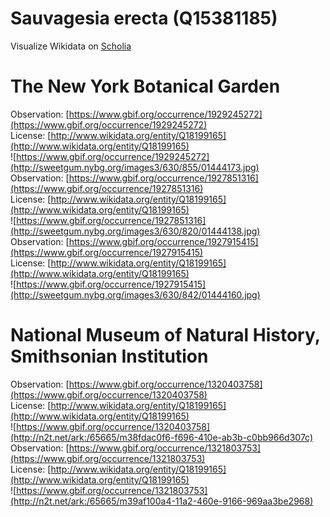 
Sauvagesia erecta (Q15381185)
=============================
  
Visualize Wikidata on [Scholia](https://scholia.toolforge.org/taxon/Q15381185)
# The New York Botanical Garden
  
Observation: [https://www.gbif.org/occurrence/1929245272](https://www.gbif.org/occurrence/1929245272)  
License: [http://www.wikidata.org/entity/Q18199165](http://www.wikidata.org/entity/Q18199165)  
![https://www.gbif.org/occurrence/1929245272](http://sweetgum.nybg.org/images3/630/855/01444173.jpg)  
Observation: [https://www.gbif.org/occurrence/1927851316](https://www.gbif.org/occurrence/1927851316)  
License: [http://www.wikidata.org/entity/Q18199165](http://www.wikidata.org/entity/Q18199165)  
![https://www.gbif.org/occurrence/1927851316](http://sweetgum.nybg.org/images3/630/820/01444138.jpg)  
Observation: [https://www.gbif.org/occurrence/1927915415](https://www.gbif.org/occurrence/1927915415)  
License: [http://www.wikidata.org/entity/Q18199165](http://www.wikidata.org/entity/Q18199165)  
![https://www.gbif.org/occurrence/1927915415](http://sweetgum.nybg.org/images3/630/842/01444160.jpg)
# National Museum of Natural History, Smithsonian Institution
  
Observation: [https://www.gbif.org/occurrence/1320403758](https://www.gbif.org/occurrence/1320403758)  
License: [http://www.wikidata.org/entity/Q18199165](http://www.wikidata.org/entity/Q18199165)  
![https://www.gbif.org/occurrence/1320403758](http://n2t.net/ark:/65665/m38fdac0f6-f696-410e-ab3b-c0bb966d307c)  
Observation: [https://www.gbif.org/occurrence/1321803753](https://www.gbif.org/occurrence/1321803753)  
License: [http://www.wikidata.org/entity/Q18199165](http://www.wikidata.org/entity/Q18199165)  
![https://www.gbif.org/occurrence/1321803753](http://n2t.net/ark:/65665/m39af100a4-11a2-460e-9166-969aa3be2968)